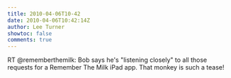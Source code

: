```yaml
---
title: 2010-04-06T10-42
date: 2010-04-06T10:42:14Z
author: Lee Turner
showtoc: false
comments: true
---
```


RT @rememberthemilk: Bob says he's "listening closely" to all those requests for a Remember The Milk iPad app. That monkey is such a tease!

